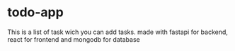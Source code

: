 # todo-app
This is a list of task wich you can add tasks. made with fastapi for backend, react for frontend and mongodb for database
